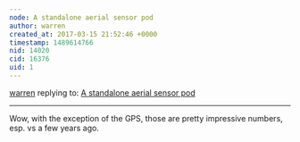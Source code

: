 ```yaml
---
node: A standalone aerial sensor pod
author: warren
created_at: 2017-03-15 21:52:46 +0000
timestamp: 1489614766
nid: 14020
cid: 16376
uid: 1
---
```




[warren](../profile/warren) replying to: [A standalone aerial sensor pod](../notes/cfastie/03-15-2017/a-standalone-aerial-sensor-pod)

----
Wow, with the exception of the GPS, those are pretty impressive numbers, esp. vs a few years ago. 